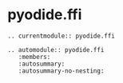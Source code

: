 # pyodide.ffi

```{eval-rst}
.. currentmodule:: pyodide.ffi

.. automodule:: pyodide.ffi
   :members:
   :autosummary:
   :autosummary-no-nesting:
```
